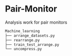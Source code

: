 # Pair-Monitor
Analysis work for pair monitors
```bash
Machine_learning
├── arrange_datasets.py
├── rearrange.py
├── train_test_arrange.py
└── uncompress.py
```
